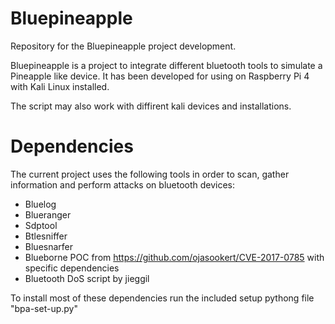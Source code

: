# Bluepineapple
Repository for the Bluepineapple project development.

Bluepineapple is a project to integrate different bluetooth tools to simulate a Pineapple like device. It has been developed for using on Raspberry Pi 4 with Kali Linux installed.

The script may also work with diffirent kali devices and installations.


# Dependencies
The current project uses the following tools in order to scan, gather information and perform attacks on bluetooth devices:
- Bluelog
- Blueranger
- Sdptool
- Btlesniffer
- Bluesnarfer
- Blueborne POC from https://github.com/ojasookert/CVE-2017-0785 with specific dependencies
- Bluetooth DoS script by jieggil

To install most of these dependencies run the included setup pythong file "bpa-set-up.py"
